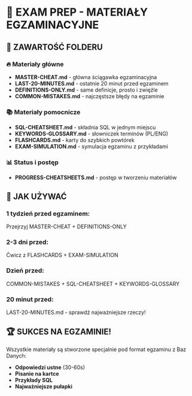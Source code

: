 # 🎯 EXAM PREP - MATERIAŁY EGZAMINACYJNE

## 📁 ZAWARTOŚĆ FOLDERU

### 🔥 Materiały główne
- **MASTER-CHEAT.md** - główna ściągawka egzaminacyjna
- **LAST-20-MINUTES.md** - ostatnie 20 minut przed egzaminem
- **DEFINITIONS-ONLY.md** - same definicje, prosto i zwięźle
- **COMMON-MISTAKES.md** - najczęstsze błędy na egzaminie

### 📚 Materiały pomocnicze  
- **SQL-CHEATSHEET.md** - składnia SQL w jednym miejscu
- **KEYWORDS-GLOSSARY.md** - słowniczek terminów (PL/ENG)
- **FLASHCARDS.md** - karty do szybkich powtórek
- **EXAM-SIMULATION.md** - symulacja egzaminu z przykładami

### 📊 Status i postęp
- **PROGRESS-CHEATSHEETS.md** - postęp w tworzeniu materiałów

## 🎯 JAK UŻYWAĆ

### **1 tydzień przed egzaminem:**
Przejrzyj MASTER-CHEAT + DEFINITIONS-ONLY

### **2-3 dni przed:**
Ćwicz z FLASHCARDS + EXAM-SIMULATION

### **Dzień przed:**
COMMON-MISTAKES + SQL-CHEATSHEET + KEYWORDS-GLOSSARY

### **20 minut przed:**
LAST-20-MINUTES.md - sprawdź najważniejsze rzeczy!

## 🏆 SUKCES NA EGZAMINIE!

Wszystkie materiały są stworzone specjalnie pod format egzaminu z Baz Danych:
- **Odpowiedzi ustne** (30-60s)
- **Pisanie na kartce** 
- **Przykłady SQL**
- **Najważniejsze pułapki**